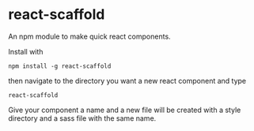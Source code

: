 # react-scaffold
An npm module to make quick react components.

Install with

```
npm install -g react-scaffold 
```

then navigate to the directory you want a new react component and type

```
react-scaffold 
```

Give your component a name and a new file will be created with a style directory and a sass file with the same name. 
